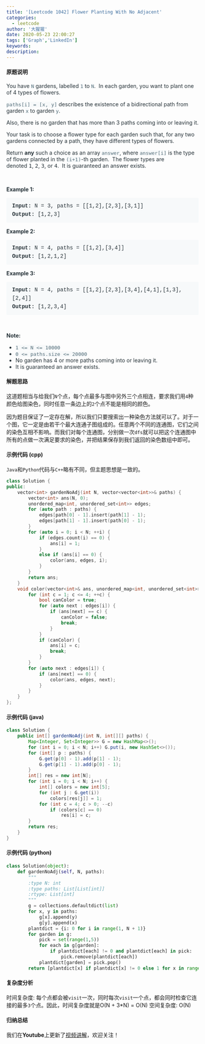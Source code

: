 ```yaml
---
title: '[Leetcode 1042] Flower Planting With No Adjacent'
categories:
  - leetcode
author: '大猩猩'
date: 2020-05-23 22:00:27
tags: ['Graph','LinkedIn']
keywords:
description:
---
```

#### 原题说明
<p style="font-size: 14px; margin-bottom: 1em; color: rgb(38, 50, 56); font-family: -apple-system, system-ui, &quot;Segoe UI&quot;, &quot;PingFang SC&quot;, &quot;Hiragino Sans GB&quot;, &quot;Microsoft YaHei&quot;, &quot;Helvetica Neue&quot;, Helvetica, Arial, sans-serif, &quot;Apple Color Emoji&quot;, &quot;Segoe UI Emoji&quot;, &quot;Segoe UI Symbol&quot;;">You have&nbsp;<code style="font-family: monospace; font-size: 13px; color: rgb(84, 110, 122); background-color: rgb(247, 249, 250); border-radius: 3px;">N</code>&nbsp;gardens, labelled&nbsp;<code style="font-family: monospace; font-size: 13px; color: rgb(84, 110, 122); background-color: rgb(247, 249, 250); border-radius: 3px;">1</code>&nbsp;to&nbsp;<code style="font-family: monospace; font-size: 13px; color: rgb(84, 110, 122); background-color: rgb(247, 249, 250); border-radius: 3px;">N</code>.&nbsp; In each garden, you want to plant one of 4 types of flowers.</p><p style="font-size: 14px; margin-bottom: 1em; color: rgb(38, 50, 56); font-family: -apple-system, system-ui, &quot;Segoe UI&quot;, &quot;PingFang SC&quot;, &quot;Hiragino Sans GB&quot;, &quot;Microsoft YaHei&quot;, &quot;Helvetica Neue&quot;, Helvetica, Arial, sans-serif, &quot;Apple Color Emoji&quot;, &quot;Segoe UI Emoji&quot;, &quot;Segoe UI Symbol&quot;;"><code style="font-family: monospace; font-size: 13px; color: rgb(84, 110, 122); background-color: rgb(247, 249, 250); border-radius: 3px;">paths[i] = [x, y]</code>&nbsp;describes the existence of a bidirectional path from garden&nbsp;<code style="font-family: monospace; font-size: 13px; color: rgb(84, 110, 122); background-color: rgb(247, 249, 250); border-radius: 3px;">x</code>&nbsp;to garden&nbsp;<code style="font-family: monospace; font-size: 13px; color: rgb(84, 110, 122); background-color: rgb(247, 249, 250); border-radius: 3px;">y</code>.</p><p style="font-size: 14px; margin-bottom: 1em; color: rgb(38, 50, 56); font-family: -apple-system, system-ui, &quot;Segoe UI&quot;, &quot;PingFang SC&quot;, &quot;Hiragino Sans GB&quot;, &quot;Microsoft YaHei&quot;, &quot;Helvetica Neue&quot;, Helvetica, Arial, sans-serif, &quot;Apple Color Emoji&quot;, &quot;Segoe UI Emoji&quot;, &quot;Segoe UI Symbol&quot;;">Also, there is no garden that has more than 3 paths coming into or leaving it.</p><p style="font-size: 14px; margin-bottom: 1em; color: rgb(38, 50, 56); font-family: -apple-system, system-ui, &quot;Segoe UI&quot;, &quot;PingFang SC&quot;, &quot;Hiragino Sans GB&quot;, &quot;Microsoft YaHei&quot;, &quot;Helvetica Neue&quot;, Helvetica, Arial, sans-serif, &quot;Apple Color Emoji&quot;, &quot;Segoe UI Emoji&quot;, &quot;Segoe UI Symbol&quot;;">Your task is to choose a flower type for each garden such that,&nbsp;for any two gardens connected by a path, they have different types of flowers.</p><p style="font-size: 14px; margin-bottom: 1em; color: rgb(38, 50, 56); font-family: -apple-system, system-ui, &quot;Segoe UI&quot;, &quot;PingFang SC&quot;, &quot;Hiragino Sans GB&quot;, &quot;Microsoft YaHei&quot;, &quot;Helvetica Neue&quot;, Helvetica, Arial, sans-serif, &quot;Apple Color Emoji&quot;, &quot;Segoe UI Emoji&quot;, &quot;Segoe UI Symbol&quot;;">Return&nbsp;<span style="font-weight: bolder;">any</span>&nbsp;such a choice as an array&nbsp;<code style="font-family: monospace; font-size: 13px; color: rgb(84, 110, 122); background-color: rgb(247, 249, 250); border-radius: 3px;">answer</code>, where&nbsp;<code style="font-family: monospace; font-size: 13px; color: rgb(84, 110, 122); background-color: rgb(247, 249, 250); border-radius: 3px;">answer[i]</code>&nbsp;is the type of flower&nbsp;planted in the&nbsp;<code style="font-family: monospace; font-size: 13px; color: rgb(84, 110, 122); background-color: rgb(247, 249, 250); border-radius: 3px;">(i+1)</code>-th garden.&nbsp; The flower types are denoted&nbsp;<font face="monospace">1</font>,&nbsp;<font face="monospace">2</font>,&nbsp;<font face="monospace">3</font>, or&nbsp;<font face="monospace">4</font>.&nbsp; It is guaranteed an answer exists.</p><p style="font-size: 14px; margin-bottom: 1em; color: rgb(38, 50, 56); font-family: -apple-system, system-ui, &quot;Segoe UI&quot;, &quot;PingFang SC&quot;, &quot;Hiragino Sans GB&quot;, &quot;Microsoft YaHei&quot;, &quot;Helvetica Neue&quot;, Helvetica, Arial, sans-serif, &quot;Apple Color Emoji&quot;, &quot;Segoe UI Emoji&quot;, &quot;Segoe UI Symbol&quot;;">&nbsp;</p><div style="color: rgb(38, 50, 56); font-family: -apple-system, system-ui, &quot;Segoe UI&quot;, &quot;PingFang SC&quot;, &quot;Hiragino Sans GB&quot;, &quot;Microsoft YaHei&quot;, &quot;Helvetica Neue&quot;, Helvetica, Arial, sans-serif, &quot;Apple Color Emoji&quot;, &quot;Segoe UI Emoji&quot;, &quot;Segoe UI Symbol&quot;;"><p style="font-size: inherit; margin-bottom: 1em;"><span style="font-weight: bolder;">Example 1:</span></p><pre style="font-family: SFMono-Regular, Consolas, &quot;Liberation Mono&quot;, Menlo, Courier, monospace; margin-bottom: 1em; background: rgb(247, 249, 250); padding: 10px 15px; color: rgb(38, 50, 56); line-height: 1.6; border-radius: 3px; white-space: pre-wrap;"><span style="font-weight: bolder;">Input: </span>N = <span id="example-input-1-1">3</span>, paths = <span id="example-input-1-2">[[1,2],[2,3],[3,1]]</span>
<span style="font-weight: bolder;">Output: </span><span id="example-output-1">[1,2,3]</span>
</pre><div><p style="font-size: inherit; margin-bottom: 1em;"><span style="font-weight: bolder;">Example 2:</span></p><pre style="font-family: SFMono-Regular, Consolas, &quot;Liberation Mono&quot;, Menlo, Courier, monospace; margin-bottom: 1em; background: rgb(247, 249, 250); padding: 10px 15px; color: rgb(38, 50, 56); line-height: 1.6; border-radius: 3px; white-space: pre-wrap;"><span style="font-weight: bolder;">Input: </span>N = <span id="example-input-2-1">4</span>, paths = <span id="example-input-2-2">[[1,2],[3,4]]</span>
<span style="font-weight: bolder;">Output: </span><span id="example-output-2">[1,2,1,2]</span>
</pre><div><p style="font-size: inherit; margin-bottom: 1em;"><span style="font-weight: bolder;">Example 3:</span></p><pre style="font-family: SFMono-Regular, Consolas, &quot;Liberation Mono&quot;, Menlo, Courier, monospace; margin-bottom: 1em; background: rgb(247, 249, 250); padding: 10px 15px; color: rgb(38, 50, 56); line-height: 1.6; border-radius: 3px; white-space: pre-wrap;"><span style="font-weight: bolder;">Input: </span>N = <span id="example-input-3-1">4</span>, paths = <span id="example-input-3-2">[[1,2],[2,3],[3,4],[4,1],[1,3],[2,4]]</span>
<span style="font-weight: bolder;">Output: </span><span id="example-output-3">[1,2,3,4]</span>
</pre><p style="font-size: inherit; margin-bottom: 1em;">&nbsp;</p><p style="font-size: inherit; margin-bottom: 1em;"><span style="font-weight: bolder;">Note:</span></p><ul style="margin-bottom: 1em;"><li><code style="font-family: monospace; font-size: 13px; color: rgb(84, 110, 122); background-color: rgb(247, 249, 250); border-radius: 3px;">1 &lt;= N &lt;= 10000</code></li><li><code style="font-family: monospace; font-size: 13px; color: rgb(84, 110, 122); background-color: rgb(247, 249, 250); border-radius: 3px;">0 &lt;= paths.size &lt;= 20000</code></li><li>No garden has 4 or more paths coming into or leaving it.</li><li>It is guaranteed an answer exists.</li></ul></div></div></div>
<!--more-->

#### 解题思路
这道题相当与给我们`N`个点，每个点最多与图中另外三个点相连，要求我们用`4`种颜色给图染色，同时任意一条边上的`2`个点不能是相同的颜色。

因为题目保证了一定存在解，所以我们只要搜索出一种染色方法就可以了。对于一个图，它一定是由若干个最大连通子图组成的。任意两个不同的连通图，它们之间的染色互相不影响。而我们对每个连通图，分别做一次`dfs`就可以把这个连通图中所有的点做一次满足要求的染色，并把结果保存到我们返回的染色数组中即可。

#### 示例代码 (cpp)
`Java`和`Python`代码与`C++`略有不同，但主题思想是一致的。
```cpp
class Solution {
public:
    vector<int> gardenNoAdj(int N, vector<vector<int>>& paths) {
        vector<int> ans(N, 0);
        unordered_map<int, unordered_set<int>> edges;
        for (auto path : paths) {
            edges[path[0] - 1].insert(path[1] - 1);
            edges[path[1] - 1].insert(path[0] - 1);
        }
        for (auto i = 0; i < N; ++i) {
            if (edges.count(i) == 0) {
                ans[i] = 1;
            }
            else if (ans[i] == 0) {
                color(ans, edges, i);
            }
        }
        return ans;
    }
    void color(vector<int>& ans, unordered_map<int, unordered_set<int>>& edges, int i) {
        for (int c = 1; c <= 4; ++c) {
            bool canColor = true;
            for (auto next : edges[i]) {
                if (ans[next] == c) {
                    canColor = false;
                    break;
                }
            }
            if (canColor) {
                ans[i] = c;
                break;
            }
        }
        for (auto next : edges[i]) {
            if (ans[next] == 0) {
                color(ans, edges, next);
            }
        }
    }
};
```

#### 示例代码 (java)
```java
class Solution {
    public int[] gardenNoAdj(int N, int[][] paths) {
        Map<Integer, Set<Integer>> G = new HashMap<>();
        for (int i = 0; i < N; i++) G.put(i, new HashSet<>());
        for (int[] p : paths) {
            G.get(p[0] - 1).add(p[1] - 1);
            G.get(p[1] - 1).add(p[0] - 1);
        }
        int[] res = new int[N];
        for (int i = 0; i < N; i++) {
            int[] colors = new int[5];
            for (int j : G.get(i))
                colors[res[j]] = 1;
            for (int c = 4; c > 0; --c)
                if (colors[c] == 0)
                    res[i] = c;
        }
        return res;
    }
}
```

#### 示例代码 (python)
```python
class Solution(object):
    def gardenNoAdj(self, N, paths):
        """
        :type N: int
        :type paths: List[List[int]]
        :rtype: List[int]
        """
        g = collections.defaultdict(list)
        for x, y in paths:
            g[x].append(y)
            g[y].append(x)
        plantdict = {i: 0 for i in range(1, N + 1)}
        for garden in g: 
            pick = set(range(1,5))
            for each in g[garden]:
                if plantdict[each] != 0 and plantdict[each] in pick:
                    pick.remove(plantdict[each])
            plantdict[garden] = pick.pop()
        return [plantdict[x] if plantdict[x] != 0 else 1 for x in range(1, N+1)]
```

#### 复杂度分析
时间复杂度: 每个点都会被`visit`一次，同时每次`visit`一个点，都会同时检查它连接的最多`3`个点。因此，时间复杂度就是O(N + 3\*N) = O(N)
空间复杂度: O(N)

#### 归纳总结
我们在**Youtube**上更新了[视频讲解](https://youtu.be/GSc-F_jlYWk)，欢迎关注！
